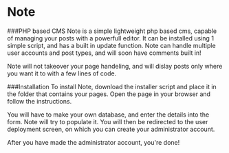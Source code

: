 # Note
###PHP based CMS
Note is a simple lightweight php based cms, capable of managing your posts with a powerfull editor. It can be installed using 1 simple script, and has a built in update function.
Note can handle multiple user accounts and post types, and will soon have comments built in!

Note will not takeover your page handeling, and will dislay posts only where you want it to with a few lines of code.

###Installation
To install Note, download the installer script and place it in the folder that contains your pages. Open the page in your browser and follow the instructions.

You will have to make your own database, and enter the details into the form. Note will try to populate it.
You will then be redirected to the user deployment screen, on which you can create your administrator account.

After you have made the administrator account, you're done!
